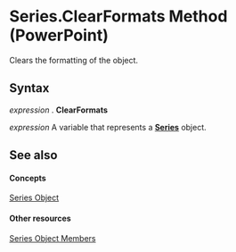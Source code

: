 
# Series.ClearFormats Method (PowerPoint)

Clears the formatting of the object.


## Syntax

 _expression_ . **ClearFormats**

 _expression_ A variable that represents a **[Series](5c8c2d92-d8ca-4d21-e213-c374292275d4.md)** object.


## See also


#### Concepts


[Series Object](5c8c2d92-d8ca-4d21-e213-c374292275d4.md)
#### Other resources


[Series Object Members](f7e7168d-3c6f-20db-1e75-56a101c69a70.md)
